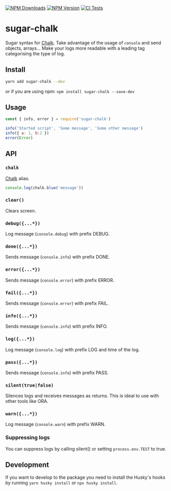[![NPM Downloads](https://img.shields.io/npm/dt/sugar-chalk?logo=npm&style=flat-square)](https://www.npmjs.com/package/sugar-chalk)
[![NPM Version](https://img.shields.io/npm/v/sugar-chalk?logo=npm&style=flat-square)](https://www.npmjs.com/package/sugar-chalk)
[![CI Tests](https://img.shields.io/github/workflow/status/marcol/sugar-chalk/CI?logo=github&style=flat-square)](https://github.com/marcol/sugar-chalk)

# sugar-chalk

Sugar syntax for [Chalk](https://github.com/chalk/chalk). Take advantage of the
usage of `console` and send objects, arrays... Make your logs more readable
with a leading tag categorising the type of log.

## Install

```bash
yarn add sugar-chalk --dev
```

or if you are using npm: `npm install sugar-chalk --save-dev`

## Usage

```js
const { info, error } = require('sugar-chalk')

info('Started script', 'Some message', 'Some other message')
info({ a: 1, b:2 })
error(Error)
```

## API

### `chalk`

[Chalk](https://github.com/chalk/chalk) alias.
```js
console.log(chalk.blue('message'))
```

### `clear()`

Clears screen.

### `debug({...*})`

Log message (`console.debug`) with prefix DEBUG.

### `done({...*})`

Sends message (`console.info`) with prefix DONE.

### `error({...*})`

Sends message (`console.error`) with prefix ERROR.

### `fail({...*})`

Sends message (`console.error`) with prefix FAIL.

### `info({...*})`

Sends message (`console.info`) with prefix INFO.

### `log({...*})`

Log message (`console.log`) with prefix LOG and time of the log.

### `pass({...*})`

Sends message (`console.info`) with prefix PASS.

### `silent(true|false)`

Silences logs and receives messages as returns. This is ideal to use with
other tools like ORA.

### `warn({...*})`

Log message (`console.warn`) with prefix WARN.

### Suppressing logs

You can suppress logs by calling silent() or setting `process.env.TEST` to true.

## Development
If you want to develop to the package you need to install the Husky's hooks by
running `yarn husky install` or `npx husky install`.
